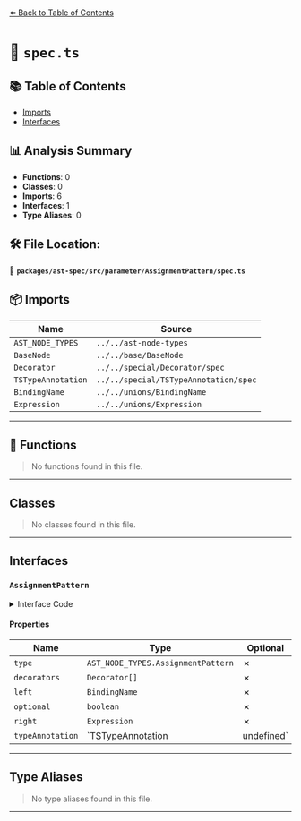 [⬅️ Back to Table of Contents](../../../../../index.md)

# 📄 `spec.ts`

## 📚 Table of Contents

- [Imports](#imports)
- [Interfaces](#interfaces)

## 📊 Analysis Summary

- **Functions**: 0
- **Classes**: 0
- **Imports**: 6
- **Interfaces**: 1
- **Type Aliases**: 0

## 🛠️ File Location:
📂 **`packages/ast-spec/src/parameter/AssignmentPattern/spec.ts`**

## 📦 Imports

| Name | Source |
|------|--------|
| `AST_NODE_TYPES` | `../../ast-node-types` |
| `BaseNode` | `../../base/BaseNode` |
| `Decorator` | `../../special/Decorator/spec` |
| `TSTypeAnnotation` | `../../special/TSTypeAnnotation/spec` |
| `BindingName` | `../../unions/BindingName` |
| `Expression` | `../../unions/Expression` |


---

## 🔧 Functions

> No functions found in this file.


---

## Classes

> No classes found in this file.


---

## Interfaces

### `AssignmentPattern`

<details><summary>Interface Code</summary>

```ts
export interface AssignmentPattern extends BaseNode {
  type: AST_NODE_TYPES.AssignmentPattern;
  decorators: Decorator[];
  left: BindingName;
  optional: boolean;
  right: Expression;
  typeAnnotation: TSTypeAnnotation | undefined;
}
```
</details>

#### Properties

| Name | Type | Optional | Description |
|------|------|----------|-------------|
| `type` | `AST_NODE_TYPES.AssignmentPattern` | ✗ |  |
| `decorators` | `Decorator[]` | ✗ |  |
| `left` | `BindingName` | ✗ |  |
| `optional` | `boolean` | ✗ |  |
| `right` | `Expression` | ✗ |  |
| `typeAnnotation` | `TSTypeAnnotation | undefined` | ✗ |  |


---

## Type Aliases

> No type aliases found in this file.


---